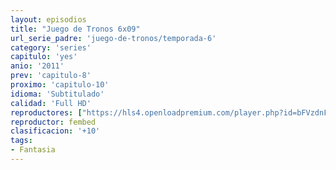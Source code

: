 ```yaml
---
layout: episodios
title: "Juego de Tronos 6x09"
url_serie_padre: 'juego-de-tronos/temporada-6'
category: 'series'
capitulo: 'yes'
anio: '2011'
prev: 'capitulo-8'
proximo: 'capitulo-10'
idioma: 'Subtitulado'
calidad: 'Full HD'
reproductores: ["https://hls4.openloadpremium.com/player.php?id=bFVzdnFtbTRVZFI2TjFYc0dKMkJ6aW41MEk3Q0xkVDZkZ1NKbHFjYzN1YnVDOVhlV2NqYW44LzdhY3dtL0VYQ09QSG5HYkYySDRSeU9ZOGNad2NPVlE9PQ&sub=https://sub.cuevana2.io/vtt-sub/sub7/Game.Of.Thrones.S06E09.vtt"]
reproductor: fembed
clasificacion: '+10'
tags:
- Fantasia
---
```












